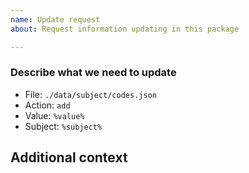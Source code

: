 ```yaml
---
name: Update request
about: Request information updating in this package

---
```


### Describe what we need to update

- File: `./data/subject/codes.json` <!-- Any another file can be written here -->
- Action: `add` <!-- eg.: `add`, `remove` or `change from %value% to %value%` -->
- Value: `%value%` <!-- eg.: `177` -->
- Subject: `%subject%` <!-- eg.: `Москва` -->

## Additional context

<!-- Put here links to the source or any another content -->
